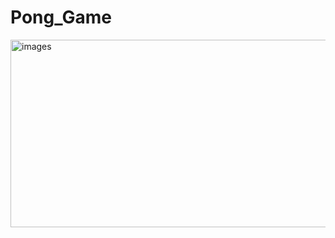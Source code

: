 # Pong_Game







<img src="https://github.com/busolbuse/Pong_Game/assets/72972981/119c888f-bf74-4715-8f3a-fde067a4a2c6)https://github.com/busolbuse/Pong_Game/assets/72972981/119c888f-bf74-4715-8f3a-fde067a4a2c6" alt="images"  width="600" height="300">
